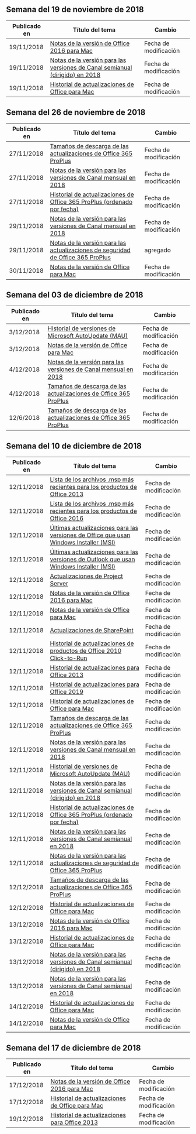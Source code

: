 <!-- This file is generated automatically each week. Changes made to this file will be overwritten.-->




## <a name="week-of-november-19-2018"></a>Semana del 19 de noviembre de 2018


| Publicado en |Título del tema | Cambio |
|------|------------|--------|
| 19/11/2018 | [Notas de la versión de Office 2016 para Mac](/OfficeUpdates/release-notes-office-2016-mac) | Fecha de modificación |
| 19/11/2018 | [Notas de la versión para las versiones de Canal semianual (dirigido) en 2018](/OfficeUpdates/semi-annual-channel-targeted-2018) | Fecha de modificación |
| 19/11/2018 | [Historial de actualizaciones de Office para Mac](/OfficeUpdates/update-history-office-for-mac) | Fecha de modificación |


## <a name="week-of-november-26-2018"></a>Semana del 26 de noviembre de 2018


| Publicado en |Título del tema | Cambio |
|------|------------|--------|
| 27/11/2018 | [Tamaños de descarga de las actualizaciones de Office 365 ProPlus](/OfficeUpdates/download-sizes-office365-proplus-updates) | Fecha de modificación |
| 27/11/2018 | [Notas de la versión para las versiones de Canal mensual en 2018](/OfficeUpdates/monthly-channel-2018) | Fecha de modificación |
| 27/11/2018 | [Historial de actualizaciones de Office 365 ProPlus (ordenado por fecha)](/OfficeUpdates/update-history-office365-proplus-by-date) | Fecha de modificación |
| 29/11/2018 | [Notas de la versión para las versiones de Canal mensual en 2018](/OfficeUpdates/monthly-channel-2018) | Fecha de modificación |
| 29/11/2018 | [Notas de la versión para las actualizaciones de seguridad de Office 365 ProPlus](/OfficeUpdates/office365-proplus-security-updates) | agregado |
| 30/11/2018 | [Notas de la versión de Office para Mac](/OfficeUpdates/release-notes-office-for-mac) | Fecha de modificación |


## <a name="week-of-december-03-2018"></a>Semana del 03 de diciembre de 2018


| Publicado en |Título del tema | Cambio |
|------|------------|--------|
| 3/12/2018 | [Historial de versiones de Microsoft AutoUpdate (MAU)](/OfficeUpdates/release-history-microsoft-autoupdate) | Fecha de modificación |
| 3/12/2018 | [Notas de la versión de Office para Mac](/OfficeUpdates/release-notes-office-for-mac) | Fecha de modificación |
| 4/12/2018 | [Notas de la versión para las versiones de Canal mensual en 2018](/OfficeUpdates/monthly-channel-2018) | Fecha de modificación |
| 4/12/2018 | [Tamaños de descarga de las actualizaciones de Office 365 ProPlus](/OfficeUpdates/download-sizes-office365-proplus-updates) | Fecha de modificación |
| 12/6/2018 | [Tamaños de descarga de las actualizaciones de Office 365 ProPlus](/OfficeUpdates/download-sizes-office365-proplus-updates) | Fecha de modificación |


## <a name="week-of-december-10-2018"></a>Semana del 10 de diciembre de 2018


| Publicado en |Título del tema | Cambio |
|------|------------|--------|
| 12/11/2018 | [Lista de los archivos .msp más recientes para los productos de Office 2013](/OfficeUpdates/msp-files-office-2013) | Fecha de modificación |
| 12/11/2018 | [Lista de los archivos .msp más recientes para los productos de Office 2016](/OfficeUpdates/msp-files-office-2016) | Fecha de modificación |
| 12/11/2018 | [Últimas actualizaciones para las versiones de Office que usan Windows Installer (MSI)](/OfficeUpdates/office-updates-msi) | Fecha de modificación |
| 12/11/2018 | [Últimas actualizaciones para las versiones de Outlook que usan Windows Installer (MSI)](/OfficeUpdates/outlook-updates-msi) | Fecha de modificación |
| 12/11/2018 | [Actualizaciones de Project Server](/OfficeUpdates/project-server-updates) | Fecha de modificación |
| 12/11/2018 | [Notas de la versión de Office 2016 para Mac](/OfficeUpdates/release-notes-office-2016-mac) | Fecha de modificación |
| 12/11/2018 | [Notas de la versión de Office para Mac](/OfficeUpdates/release-notes-office-for-mac) | Fecha de modificación |
| 12/11/2018 | [Actualizaciones de SharePoint](/OfficeUpdates/sharepoint-updates) | Fecha de modificación |
| 12/11/2018 | [Historial de actualizaciones de productos de Office 2010 Click-to-Run](/OfficeUpdates/update-history-office-2010-click-to-run) | Fecha de modificación |
| 12/11/2018 | [Historial de actualizaciones para Office 2013](/OfficeUpdates/update-history-office-2013) | Fecha de modificación |
| 12/11/2018 | [Historial de actualizaciones para Office 2019](/OfficeUpdates/update-history-office-2019) | Fecha de modificación |
| 12/11/2018 | [Historial de actualizaciones de Office para Mac](/OfficeUpdates/update-history-office-for-mac) | Fecha de modificación |
| 12/11/2018 | [Tamaños de descarga de las actualizaciones de Office 365 ProPlus](/OfficeUpdates/download-sizes-office365-proplus-updates) | Fecha de modificación |
| 12/11/2018 | [Notas de la versión para las versiones de Canal mensual en 2018](/OfficeUpdates/monthly-channel-2018) | Fecha de modificación |
| 12/11/2018 | [Historial de versiones de Microsoft AutoUpdate (MAU)](/OfficeUpdates/release-history-microsoft-autoupdate) | Fecha de modificación |
| 12/11/2018 | [Notas de la versión para las versiones de Canal semianual (dirigido) en 2018](/OfficeUpdates/semi-annual-channel-targeted-2018) | Fecha de modificación |
| 12/11/2018 | [Historial de actualizaciones de Office 365 ProPlus (ordenado por fecha)](/OfficeUpdates/update-history-office365-proplus-by-date) | Fecha de modificación |
| 12/11/2018 | [Notas de la versión para las versiones de Canal semianual en 2018](/OfficeUpdates/semi-annual-channel-2018) | Fecha de modificación |
| 12/11/2018 | [Notas de la versión para las actualizaciones de seguridad de Office 365 ProPlus](/OfficeUpdates/office365-proplus-security-updates) | Fecha de modificación |
| 12/12/2018 | [Tamaños de descarga de las actualizaciones de Office 365 ProPlus](/OfficeUpdates/download-sizes-office365-proplus-updates) | Fecha de modificación |
| 12/12/2018 | [Historial de actualizaciones de Office para Mac](/OfficeUpdates/update-history-office-for-mac) | Fecha de modificación |
| 13/12/2018 | [Notas de la versión de Office 2016 para Mac](/OfficeUpdates/release-notes-office-2016-mac) | Fecha de modificación |
| 13/12/2018 | [Historial de actualizaciones de Office para Mac](/OfficeUpdates/update-history-office-for-mac) | Fecha de modificación |
| 13/12/2018 | [Notas de la versión para las versiones de Canal semianual (dirigido) en 2018](/OfficeUpdates/semi-annual-channel-targeted-2018) | Fecha de modificación |
| 13/12/2018 | [Notas de la versión para las versiones de Canal semianual en 2018](/OfficeUpdates/semi-annual-channel-2018) | Fecha de modificación |
| 14/12/2018 | [Historial de actualizaciones de Office para Mac](/OfficeUpdates/update-history-office-for-mac) | Fecha de modificación |
| 14/12/2018 | [Notas de la versión de Office para Mac](/OfficeUpdates/release-notes-office-for-mac) | Fecha de modificación |


## <a name="week-of-december-17-2018"></a>Semana del 17 de diciembre de 2018


| Publicado en |Título del tema | Cambio |
|------|------------|--------|
| 17/12/2018 | [Notas de la versión de Office 2016 para Mac](/OfficeUpdates/release-notes-office-2016-mac) | Fecha de modificación |
| 17/12/2018 | [Historial de actualizaciones de Office para Mac](/OfficeUpdates/update-history-office-for-mac) | Fecha de modificación |
| 19/12/2018 | [Historial de actualizaciones para Office 2013](/OfficeUpdates/update-history-office-2013) | Fecha de modificación |
